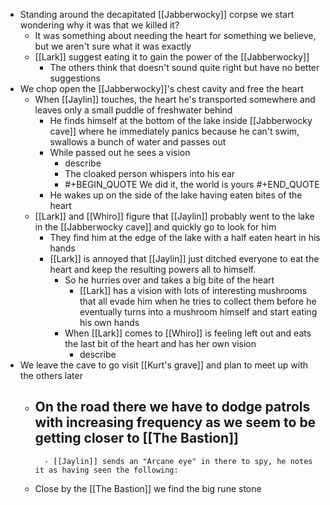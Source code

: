 - Standing around the decapitated [[Jabberwocky]] corpse we start wondering why it was that we killed it?
	- It was something about needing the heart for something we believe, but we aren't sure what it was exactly
	- [[Lark]] suggest eating it to gain the power of the [[Jabberwocky]]
		- The others think that doesn't sound quite right but have no better suggestions
- We chop open the [[Jabberwocky]]'s chest cavity and free the heart
	- When [[Jaylin]] touches, the heart he's transported somewhere and leaves only a small puddle of freshwater behind
		- He finds himself at the bottom of the lake inside [[Jabberwocky cave]] where he immediately panics because he can't swim, swallows a bunch of water and passes out
		- While passed out he sees a vision
			- describe
			- The cloaked person whispers into his ear
			- #+BEGIN_QUOTE
			  We did it, the world is yours
			  #+END_QUOTE
		- He wakes up on the side of the lake having eaten bites of the heart
	- [[Lark]] and [[Whiro]] figure that [[Jaylin]] probably went to the lake in the [[Jabberwocky cave]] and quickly go to look for him
		- They find him at the edge of the lake with a half eaten heart in his hands
		- [[Lark]] is annoyed that [[Jaylin]] just ditched everyone to eat the heart and keep the resulting powers all to himself.
			- So he hurries over and takes a big bite of the heart
				- [[Lark]] has a vision with lots of interesting mushrooms that all evade him when he tries to collect them before he eventually turns into a mushroom himself and start eating his own hands
			- When [[Lark]] comes to [[Whiro]] is feeling left out and eats the last bit of the heart and has her own vision
				- describe
- We leave the cave to go visit [[Kurt's grave]] and plan to meet up with the others later
	- On the road there we have to dodge patrols with increasing frequency as we seem to be getting closer to [[The Bastion]]
		-
			- [[Jaylin]] sends an "Arcane eye" in there to spy, he notes it as having seen the following:
	- Close by the [[The Bastion]] we find the big rune stone